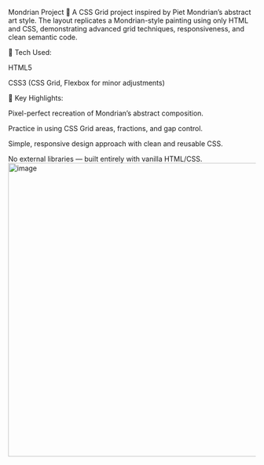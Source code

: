 Mondrian Project 🎨
A CSS Grid project inspired by Piet Mondrian’s abstract art style. The layout replicates a Mondrian-style painting using only HTML and CSS, demonstrating advanced grid techniques, responsiveness, and clean semantic code.

🔹 Tech Used:

HTML5

CSS3 (CSS Grid, Flexbox for minor adjustments)

🔹 Key Highlights:

Pixel-perfect recreation of Mondrian’s abstract composition.

Practice in using CSS Grid areas, fractions, and gap control.

Simple, responsive design approach with clean and reusable CSS.

No external libraries — built entirely with vanilla HTML/CSS.
<img width="572" height="598" alt="image" src="https://github.com/user-attachments/assets/c404a21d-805c-4d49-a0f7-000427da25b5" />
